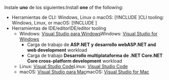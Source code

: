 <span data-ttu-id="d34a3-101">Instale **uno** de los siguientes:</span><span class="sxs-lookup"><span data-stu-id="d34a3-101">Install **one** of the following:</span></span>

* <span data-ttu-id="d34a3-102">Herramientas de CLI: Windows, Linux o macOS: [!INCLUDE [](~/includes/net-core-sdk-download-link.md)]</span><span class="sxs-lookup"><span data-stu-id="d34a3-102">CLI tooling: Windows, Linux, or macOS: [!INCLUDE [](~/includes/net-core-sdk-download-link.md)]</span></span>
* <span data-ttu-id="d34a3-103">Herramientas de IDE/editor</span><span class="sxs-lookup"><span data-stu-id="d34a3-103">IDE/editor tooling</span></span>
  * <span data-ttu-id="d34a3-104">Windows: [Visual Studio para Windows](https://www.microsoft.com/net/download/windows)</span><span class="sxs-lookup"><span data-stu-id="d34a3-104">Windows: [Visual Studio for Windows](https://www.microsoft.com/net/download/windows)</span></span>
    * <span data-ttu-id="d34a3-105">Carga de trabajo de **ASP.NET y desarrollo web**</span><span class="sxs-lookup"><span data-stu-id="d34a3-105">**ASP.NET and web development** workload</span></span>
    * <span data-ttu-id="d34a3-106">Carga de trabajo **Desarrollo multiplataforma de .NET Core**</span><span class="sxs-lookup"><span data-stu-id="d34a3-106">**.NET Core cross-platform development** workload</span></span>
  * <span data-ttu-id="d34a3-107">Linux: [Visual Studio Code](https://www.microsoft.com/net/download/linux)</span><span class="sxs-lookup"><span data-stu-id="d34a3-107">Linux: [Visual Studio Code](https://www.microsoft.com/net/download/linux)</span></span>
  * <span data-ttu-id="d34a3-108">macOS: [Visual Studio para Mac](https://www.microsoft.com/net/download/macos)</span><span class="sxs-lookup"><span data-stu-id="d34a3-108">macOS: [Visual Studio for Mac](https://www.microsoft.com/net/download/macos)</span></span>
